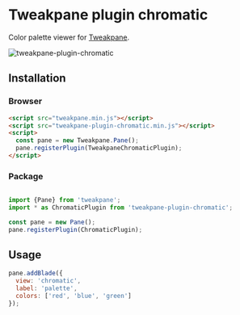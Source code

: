 # Tweakpane plugin chromatic
Color palette viewer for [Tweakpane][tweakpane].

![tweakpane-plugin-chromatic](https://github.com/brunoimbrizi/tweakpane-plugin-chromatic/assets/880280/d5ecf5bc-bb27-4dd2-b223-c620d744df0a)


## Installation


### Browser
```html
<script src="tweakpane.min.js"></script>
<script src="tweakpane-plugin-chromatic.min.js"></script>
<script>
  const pane = new Tweakpane.Pane();
  pane.registerPlugin(TweakpaneChromaticPlugin);
</script>
```


### Package
```js

import {Pane} from 'tweakpane';
import * as ChromaticPlugin from 'tweakpane-plugin-chromatic';

const pane = new Pane();
pane.registerPlugin(ChromaticPlugin);
```


## Usage
```js
pane.addBlade({
  view: 'chromatic',
  label: 'palette',
  colors: ['red', 'blue', 'green']
});
```


[tweakpane]: https://github.com/cocopon/tweakpane/
